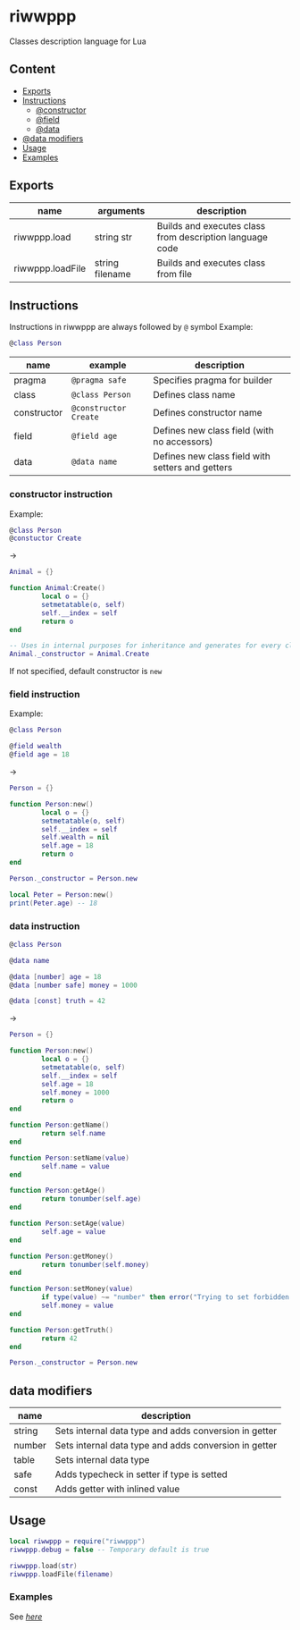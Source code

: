# riwwppp
 Classes description language for Lua
## Content
- [Exports](#exports)
- [Instructions](#instructions)
  - [@constructor](#constructor-instruction)
  - [@field](#field-instruction)
  - [@data](#data-instruction)
- [@data modifiers](#data-modifiers)
- [Usage](#usage)
- [Examples](#examples)

## Exports
|  name  | arguments  | description |
| ------------ | ------------ | ------------ |
|  riwwppp.load |  string str | Builds and executes class from description language code |
|  riwwppp.loadFile |  string filename | Builds and executes class from file |
## Instructions
Instructions in riwwppp are always followed by `@` symbol
Example:
```lua
@class Person
```

|  name  | example  | description |
| ------------ | ------------ | ------------ |
|  pragma |  `@pragma safe` | Specifies pragma for builder |
|  class |  `@class Person` | Defines class name |
|  constructor |  `@constructor Create` | Defines constructor name |
|  field |  `@field age` | Defines new class field (with no accessors) |
|  data |  `@data name` | Defines new class field with setters and getters  |

### constructor instruction
Example:
```lua
@class Person
@constuctor Create
```
->
```lua
Animal = {}

function Animal:Create()
        local o = {}
        setmetatable(o, self)
        self.__index = self
        return o
end

-- Uses in internal purposes for inheritance and generates for every class
Animal._constructor = Animal.Create
```
If not specified, default constructor is ```new```
### field instruction
Example:
```lua
@class Person

@field wealth
@field age = 18
```
->
```lua
Person = {}

function Person:new()
        local o = {}
        setmetatable(o, self)
        self.__index = self
        self.wealth = nil
        self.age = 18
        return o
end

Person._constructor = Person.new
```
```lua
local Peter = Person:new()
print(Peter.age) -- 18
```
### data instruction
```lua
@class Person

@data name

@data [number] age = 18
@data [number safe] money = 1000

@data [const] truth = 42
```
->
```lua
Person = {}

function Person:new()
        local o = {}
        setmetatable(o, self)
        self.__index = self
        self.age = 18
        self.money = 1000
        return o
end

function Person:getName()
        return self.name
end

function Person:setName(value)
        self.name = value
end

function Person:getAge()
        return tonumber(self.age)
end

function Person:setAge(value)
        self.age = value
end

function Person:getMoney()
        return tonumber(self.money)
end

function Person:setMoney(value)
        if type(value) ~= "number" then error("Trying to set forbidden type for field money") end
        self.money = value
end

function Person:getTruth()
        return 42
end

Person._constructor = Person.new
```
## data modifiers
|  name  | description |
| ------------ | ------------ |
|  string |  Sets internal data type and adds conversion in getter |
|  number |  Sets internal data type and adds conversion in getter |
|  table |  Sets internal data type  |
|  safe |  Adds typecheck in setter if type is setted |
|  const |  Adds getter with inlined value |

## Usage

```lua
local riwwppp = require("riwwppp")
riwwppp.debug = false -- Temporary default is true

riwwppp.load(str)
riwwppp.loadFile(filename)
```

### Examples
See [*here*](https://github.com/Rorkh/riwwppp/tree/main/tests "*here*")
